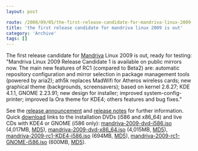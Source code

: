 ```yaml
---
layout: post

route: /2008/09/05/the-first-release-candidate-for-mandriva-linux-2009-is-out
title: 'the first release candidate for mandriva linux 2009 is out'
category: 'Archive'
tags: []
---
```


The first release candidate for [Mandriva](mandriva) Linux 2009 is
out, ready for testing: "Mandriva Linux 2009 Release Candidate 1 is available on
public mirrors now. The main new features of RC1 (compared to Beta2) are:
automatic repository configuration and mirror selection in package management
tools (powered by aria2); ath5k replaces MadWifi for Atheros wireless cards; new
graphical theme (backgrounds, screensavers); based on kernel 2.6.27; KDE 4.1.1,
GNOME 2.23.91; new design for installer; improved system-config-printer;
improved Ia Ora theme for KDE4; others features and bug fixes."

See the
<a class="ph" target="_blank" rel="noopener noreferrer" href="http://blog.mandriva.com/2008/09/04/mandriva-linux-2009-rc1-is-available/">release
announcement</a> and
<a class="ph" target="_blank" rel="noopener noreferrer" href="http://wiki.mandriva.com/en/2009.0_RC_1">release
notes</a> for further information. Quick
[download](http://wiki.mandriva.com/en/2009.0_RC_1#Availability)
links to the installation DVDs (i586 and x86_64) and live CDs with KDE4 or GNOME
(i586 only):
[mandriva-2009-dvd-i586.iso](ftp://ftp.gtlib.cc.gatech.edu/pub/mandrake/devel/iso/2009.0/rc1/mandriva-linux-free-2009-camelopard-dvd-i586.iso)
(4,017MB,
[MD5](http://distrib-coffee.ipsl.jussieu.fr/pub/linux/MandrivaLinux/devel/iso/2009.0/rc1/mandriva-linux-free-2009-camelopard-dvd-i586.iso.md5)),
[mandriva-2009-dvd-x86_64.iso](ftp://ftp.heanet.ie/pub/mandrake/Mandrakelinux/devel/iso/2009.0/rc1/mandriva-linux-free-2009-camelopard-dvd-x86_64.iso)
(4,015MB,
[MD5](http://distrib-coffee.ipsl.jussieu.fr/pub/linux/MandrivaLinux/devel/iso/2009.0/rc1/mandriva-linux-free-2009-camelopard-dvd-x86_64.iso.md5)),
[mandriva-2009-rc1-KDE4-i586.iso](ftp://ftp.nluug.nl/pub/os/Linux/distr/Mandrakelinux/devel/iso/2009.0/rc1/mandriva-linux-one-2009-rc1-KDE4-int-cdrom-i586.iso)
(694MB,
[MD5](http://distrib-coffee.ipsl.jussieu.fr/pub/linux/MandrivaLinux/devel/iso/2009.0/rc1/mandriva-linux-one-2009-rc1-KDE4-int-cdrom-i586.iso.md5)),
[mandriva-2009-rc1-GNOME-i586.iso](ftp://ftp.free.fr/mirrors/ftp.mandriva.com/MandrivaLinux/devel/iso/2009.0/rc1/mandriva-linux-one-2009-rc1-GNOME-int-cdrom-i586.iso)
(600MB,
[MD5](http://distrib-coffee.ipsl.jussieu.fr/pub/linux/MandrivaLinux/devel/iso/2009.0/rc1/mandriva-linux-one-2009-rc1-GNOME-int-cdrom-i586.iso.md5)).

